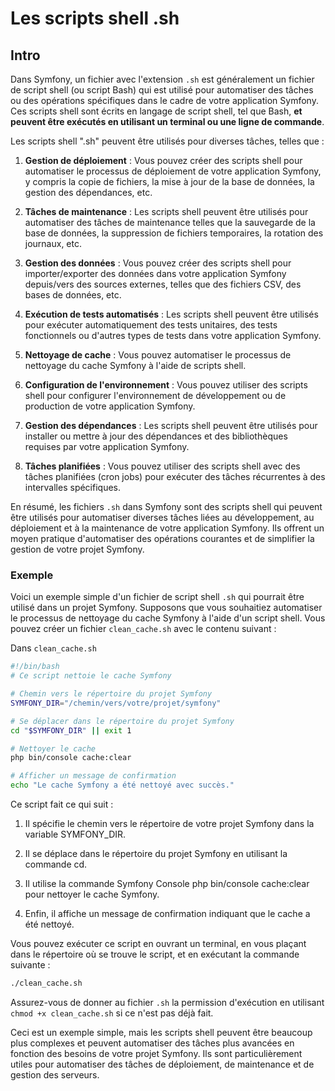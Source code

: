 # Les scripts shell .sh

## Intro 

Dans Symfony, un fichier avec l'extension `.sh` est généralement un fichier de script shell (ou script Bash) qui est utilisé pour automatiser des tâches ou des opérations spécifiques dans le cadre de votre application Symfony. Ces scripts shell sont écrits en langage de script shell, tel que Bash, **et peuvent être exécutés en utilisant un terminal ou une ligne de commande**.

Les scripts shell ".sh" peuvent être utilisés pour diverses tâches, telles que :

1. **Gestion de déploiement** : Vous pouvez créer des scripts shell pour automatiser le processus de déploiement de votre application Symfony, y compris la copie de fichiers, la mise à jour de la base de données, la gestion des dépendances, etc.

2. **Tâches de maintenance** : Les scripts shell peuvent être utilisés pour automatiser des tâches de maintenance telles que la sauvegarde de la base de données, la suppression de fichiers temporaires, la rotation des journaux, etc.

3. **Gestion des données** : Vous pouvez créer des scripts shell pour importer/exporter des données dans votre application Symfony depuis/vers des sources externes, telles que des fichiers CSV, des bases de données, etc.

4. **Exécution de tests automatisés** : Les scripts shell peuvent être utilisés pour exécuter automatiquement des tests unitaires, des tests fonctionnels ou d'autres types de tests dans votre application Symfony.

5. **Nettoyage de cache** : Vous pouvez automatiser le processus de nettoyage du cache Symfony à l'aide de scripts shell.

6. **Configuration de l'environnement** : Vous pouvez utiliser des scripts shell pour configurer l'environnement de développement ou de production de votre application Symfony.

7. **Gestion des dépendances** : Les scripts shell peuvent être utilisés pour installer ou mettre à jour des dépendances et des bibliothèques requises par votre application Symfony.

8. **Tâches planifiées** : Vous pouvez utiliser des scripts shell avec des tâches planifiées (cron jobs) pour exécuter des tâches récurrentes à des intervalles spécifiques.

En résumé, les fichiers `.sh` dans Symfony sont des scripts shell qui peuvent être utilisés pour automatiser diverses tâches liées au développement, au déploiement et à la maintenance de votre application Symfony. Ils offrent un moyen pratique d'automatiser des opérations courantes et de simplifier la gestion de votre projet Symfony.

### Exemple

Voici un exemple simple d'un fichier de script shell `.sh` qui pourrait être utilisé dans un projet Symfony. Supposons que vous souhaitiez automatiser le processus de nettoyage du cache Symfony à l'aide d'un script shell. Vous pouvez créer un fichier `clean_cache.sh` avec le contenu suivant :

Dans `clean_cache.sh`
```sh
#!/bin/bash
# Ce script nettoie le cache Symfony

# Chemin vers le répertoire du projet Symfony
SYMFONY_DIR="/chemin/vers/votre/projet/symfony"

# Se déplacer dans le répertoire du projet Symfony
cd "$SYMFONY_DIR" || exit 1

# Nettoyer le cache
php bin/console cache:clear

# Afficher un message de confirmation
echo "Le cache Symfony a été nettoyé avec succès."
```

Ce script fait ce qui suit :

1. Il spécifie le chemin vers le répertoire de votre projet Symfony dans la variable SYMFONY_DIR.

2. Il se déplace dans le répertoire du projet Symfony en utilisant la commande cd.

3. Il utilise la commande Symfony Console php bin/console cache:clear pour nettoyer le cache Symfony.

4. Enfin, il affiche un message de confirmation indiquant que le cache a été nettoyé.

Vous pouvez exécuter ce script en ouvrant un terminal, en vous plaçant dans le répertoire où se trouve le script, et en exécutant la commande suivante :

```sh
./clean_cache.sh
```

Assurez-vous de donner au fichier `.sh` la permission d'exécution en utilisant `chmod +x clean_cache.sh` si ce n'est pas déjà fait.

Ceci est un exemple simple, mais les scripts shell peuvent être beaucoup plus complexes et peuvent automatiser des tâches plus avancées en fonction des besoins de votre projet Symfony. Ils sont particulièrement utiles pour automatiser des tâches de déploiement, de maintenance et de gestion des serveurs.

